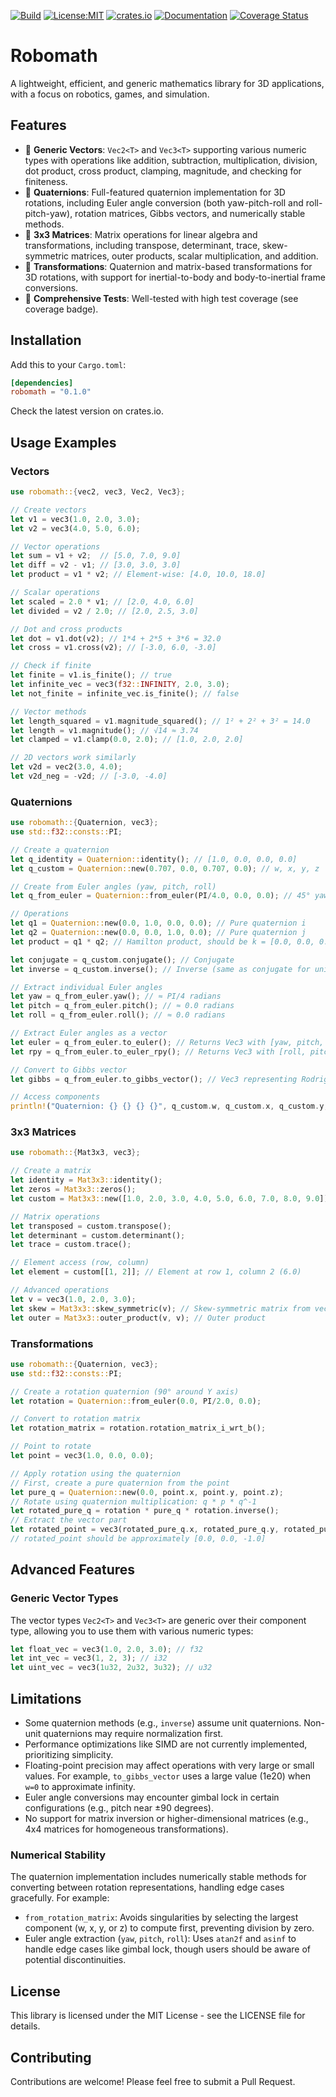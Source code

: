 [![Build](https://github.com/wboayue/robomath/workflows/test/badge.svg)](https://github.com/wboayue/robomath/actions/workflows/test.yml)
[![License:MIT](https://img.shields.io/badge/License-MIT-blue.svg)](https://opensource.org/licenses/MIT)
[![crates.io](https://img.shields.io/crates/v/robomath.svg)](https://crates.io/crates/robomath)
[![Documentation](https://img.shields.io/badge/Documentation-green.svg)](https://docs.rs/robomath/latest/robomath/)
[![Coverage Status](https://coveralls.io/repos/github/wboayue/robomath/badge.svg?branch=main)](https://coveralls.io/github/wboayue/robomath?branch=main)

# Robomath

A lightweight, efficient, and generic mathematics library for 3D applications, with a focus on robotics, games, and simulation.

## Features

- 🧮 **Generic Vectors**: `Vec2<T>` and `Vec3<T>` supporting various numeric types with operations like addition, subtraction, multiplication, division, dot product, cross product, clamping, magnitude, and checking for finiteness.
- 🔄 **Quaternions**: Full-featured quaternion implementation for 3D rotations, including Euler angle conversion (both yaw-pitch-roll and roll-pitch-yaw), rotation matrices, Gibbs vectors, and numerically stable methods.
- 📐 **3x3 Matrices**: Matrix operations for linear algebra and transformations, including transpose, determinant, trace, skew-symmetric matrices, outer products, scalar multiplication, and addition.
- 🔀 **Transformations**: Quaternion and matrix-based transformations for 3D rotations, with support for inertial-to-body and body-to-inertial frame conversions.
- 🧪 **Comprehensive Tests**: Well-tested with high test coverage (see coverage badge).

## Installation

Add this to your `Cargo.toml`:

```toml
[dependencies]
robomath = "0.1.0"
```

Check the latest version on crates.io.

## Usage Examples

### Vectors

```rust
use robomath::{vec2, vec3, Vec2, Vec3};

// Create vectors
let v1 = vec3(1.0, 2.0, 3.0);
let v2 = vec3(4.0, 5.0, 6.0);

// Vector operations
let sum = v1 + v2;  // [5.0, 7.0, 9.0]
let diff = v2 - v1; // [3.0, 3.0, 3.0]
let product = v1 * v2; // Element-wise: [4.0, 10.0, 18.0]

// Scalar operations
let scaled = 2.0 * v1; // [2.0, 4.0, 6.0]
let divided = v2 / 2.0; // [2.0, 2.5, 3.0]

// Dot and cross products
let dot = v1.dot(v2); // 1*4 + 2*5 + 3*6 = 32.0
let cross = v1.cross(v2); // [-3.0, 6.0, -3.0]

// Check if finite
let finite = v1.is_finite(); // true
let infinite_vec = vec3(f32::INFINITY, 2.0, 3.0);
let not_finite = infinite_vec.is_finite(); // false

// Vector methods
let length_squared = v1.magnitude_squared(); // 1² + 2² + 3² = 14.0
let length = v1.magnitude(); // √14 ≈ 3.74
let clamped = v1.clamp(0.0, 2.0); // [1.0, 2.0, 2.0]

// 2D vectors work similarly
let v2d = vec2(3.0, 4.0);
let v2d_neg = -v2d; // [-3.0, -4.0]
```

### Quaternions

```rust
use robomath::{Quaternion, vec3};
use std::f32::consts::PI;

// Create a quaternion
let q_identity = Quaternion::identity(); // [1.0, 0.0, 0.0, 0.0]
let q_custom = Quaternion::new(0.707, 0.0, 0.707, 0.0); // w, x, y, z

// Create from Euler angles (yaw, pitch, roll)
let q_from_euler = Quaternion::from_euler(PI/4.0, 0.0, 0.0); // 45° yaw rotation

// Operations
let q1 = Quaternion::new(0.0, 1.0, 0.0, 0.0); // Pure quaternion i
let q2 = Quaternion::new(0.0, 0.0, 1.0, 0.0); // Pure quaternion j
let product = q1 * q2; // Hamilton product, should be k = [0.0, 0.0, 0.0, 1.0]

let conjugate = q_custom.conjugate(); // Conjugate
let inverse = q_custom.inverse(); // Inverse (same as conjugate for unit quaternions)

// Extract individual Euler angles
let yaw = q_from_euler.yaw(); // ≈ PI/4 radians
let pitch = q_from_euler.pitch(); // ≈ 0.0 radians
let roll = q_from_euler.roll(); // ≈ 0.0 radians

// Extract Euler angles as a vector
let euler = q_from_euler.to_euler(); // Returns Vec3 with [yaw, pitch, roll]
let rpy = q_from_euler.to_euler_rpy(); // Returns Vec3 with [roll, pitch, yaw]

// Convert to Gibbs vector
let gibbs = q_from_euler.to_gibbs_vector(); // Vec3 representing Rodrigues parameters

// Access components
println!("Quaternion: {} {} {} {}", q_custom.w, q_custom.x, q_custom.y, q_custom.z);
```

### 3x3 Matrices

```rust
use robomath::{Mat3x3, vec3};

// Create a matrix
let identity = Mat3x3::identity();
let zeros = Mat3x3::zeros();
let custom = Mat3x3::new([1.0, 2.0, 3.0, 4.0, 5.0, 6.0, 7.0, 8.0, 9.0]);

// Matrix operations
let transposed = custom.transpose();
let determinant = custom.determinant();
let trace = custom.trace();

// Element access (row, column)
let element = custom[[1, 2]]; // Element at row 1, column 2 (6.0)

// Advanced operations
let v = vec3(1.0, 2.0, 3.0);
let skew = Mat3x3::skew_symmetric(v); // Skew-symmetric matrix from vector
let outer = Mat3x3::outer_product(v, v); // Outer product
```

### Transformations

```rust
use robomath::{Quaternion, vec3};
use std::f32::consts::PI;

// Create a rotation quaternion (90° around Y axis)
let rotation = Quaternion::from_euler(0.0, PI/2.0, 0.0);

// Convert to rotation matrix
let rotation_matrix = rotation.rotation_matrix_i_wrt_b();

// Point to rotate
let point = vec3(1.0, 0.0, 0.0);

// Apply rotation using the quaternion
// First, create a pure quaternion from the point
let pure_q = Quaternion::new(0.0, point.x, point.y, point.z);
// Rotate using quaternion multiplication: q * p * q^-1
let rotated_pure_q = rotation * pure_q * rotation.inverse();
// Extract the vector part
let rotated_point = vec3(rotated_pure_q.x, rotated_pure_q.y, rotated_pure_q.z);
// rotated_point should be approximately [0.0, 0.0, -1.0]
```

## Advanced Features

### Generic Vector Types

The vector types `Vec2<T>` and `Vec3<T>` are generic over their component type, allowing you to use them with various numeric types:

```rust
let float_vec = vec3(1.0, 2.0, 3.0); // f32
let int_vec = vec3(1, 2, 3); // i32
let uint_vec = vec3(1u32, 2u32, 3u32); // u32
```

## Limitations

- Some quaternion methods (e.g., `inverse`) assume unit quaternions. Non-unit quaternions may require normalization first.
- Performance optimizations like SIMD are not currently implemented, prioritizing simplicity.
- Floating-point precision may affect operations with very large or small values. For example, `to_gibbs_vector` uses a large value (1e20) when `w=0` to approximate infinity.
- Euler angle conversions may encounter gimbal lock in certain configurations (e.g., pitch near ±90 degrees).
- No support for matrix inversion or higher-dimensional matrices (e.g., 4x4 matrices for homogeneous transformations).

### Numerical Stability

The quaternion implementation includes numerically stable methods for converting between rotation representations, handling edge cases gracefully. For example:

- `from_rotation_matrix`: Avoids singularities by selecting the largest component (w, x, y, or z) to compute first, preventing division by zero.
- Euler angle extraction (`yaw`, `pitch`, `roll`): Uses `atan2f` and `asinf` to handle edge cases like gimbal lock, though users should be aware of potential discontinuities.

## License

This library is licensed under the MIT License - see the LICENSE file for details.

## Contributing

Contributions are welcome! Please feel free to submit a Pull Request.
